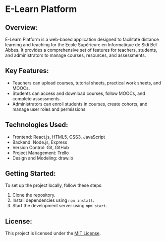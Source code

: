 # E-Learn Platform

## Overview:
E-Learn Platform is a web-based application designed to facilitate distance learning and teaching for the Ecole Supérieure en Informatique de Sidi Bel Abbes. It provides a comprehensive set of features for teachers, students, and administrators to manage courses, resources, and assessments.

## Key Features:
- Teachers can upload courses, tutorial sheets, practical work sheets, and MOOCs.
- Students can access and download courses, follow MOOCs, and complete assessments.
- Administrators can enroll students in courses, create cohorts, and manage user roles and permissions.

## Technologies Used:
- Frontend: React.js, HTML5, CSS3, JavaScript
- Backend: Node.js, Express
- Version Control: Git, GitHub
- Project Management: Trello
- Design and Modeling: draw.io

## Getting Started:
To set up the project locally, follow these steps:
1. Clone the repository.
2. Install dependencies using `npm install`.
3. Start the development server using `npm start`.

## License:
This project is licensed under the [MIT License](LICENSE).
